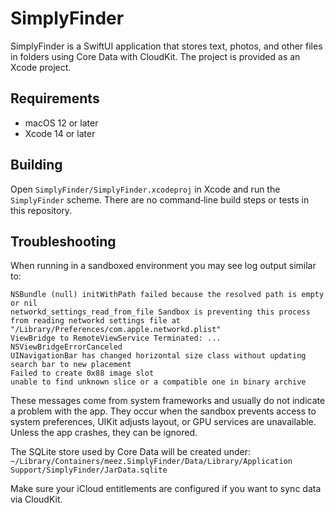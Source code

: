 # SimplyFinder

SimplyFinder is a SwiftUI application that stores text, photos, and other files in folders using Core Data with CloudKit. The project is provided as an Xcode project.

## Requirements
- macOS 12 or later
- Xcode 14 or later

## Building
Open `SimplyFinder/SimplyFinder.xcodeproj` in Xcode and run the `SimplyFinder` scheme. There are no command‑line build steps or tests in this repository.

## Troubleshooting
When running in a sandboxed environment you may see log output similar to:

```
NSBundle (null) initWithPath failed because the resolved path is empty or nil
networkd_settings_read_from_file Sandbox is preventing this process from reading networkd settings file at "/Library/Preferences/com.apple.networkd.plist"
ViewBridge to RemoteViewService Terminated: ... NSViewBridgeErrorCanceled
UINavigationBar has changed horizontal size class without updating search bar to new placement
Failed to create 0x88 image slot
unable to find unknown slice or a compatible one in binary archive
```

These messages come from system frameworks and usually do not indicate a problem with the app. They occur when the sandbox prevents access to system preferences, UIKit adjusts layout, or GPU services are unavailable. Unless the app crashes, they can be ignored.

The SQLite store used by Core Data will be created under:
`~/Library/Containers/meez.SimplyFinder/Data/Library/Application Support/SimplyFinder/JarData.sqlite`

Make sure your iCloud entitlements are configured if you want to sync data via CloudKit.

